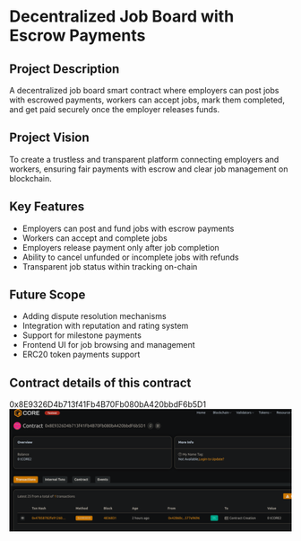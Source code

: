 # Decentralized Job Board with Escrow Payments

## Project Description
A decentralized job board smart contract where employers can post jobs with escrowed payments, workers can accept jobs, mark them completed, and get paid securely once the employer releases funds.

## Project Vision
To create a trustless and transparent platform connecting employers and workers, ensuring fair payments with escrow and clear job management on blockchain.

## Key Features
- Employers can post and fund jobs with escrow payments
- Workers can accept and complete jobs
- Employers release payment only after job completion
- Ability to cancel unfunded or incomplete jobs with refunds
- Transparent job status within tracking on-chain

## Future Scope
- Adding dispute resolution mechanisms
- Integration with reputation and rating system
- Support for milestone payments
- Frontend UI for job browsing and management
- ERC20 token payments support

## Contract details of this contract 
0x8E9326D4b713f41Fb4B70Fb080bA420bbdF6b5D1
![alt text](image.png)
